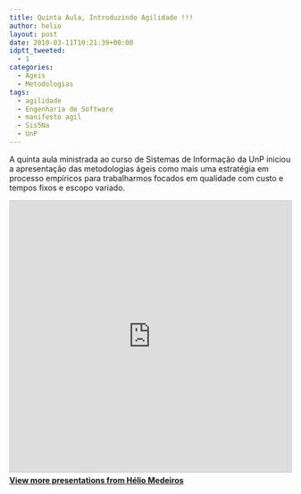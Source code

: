 ```yaml
---
title: Quinta Aula, Introduzindo Agilidade !!!
author: helio
layout: post
date: 2010-03-11T10:21:39+00:00
idptt_tweeted:
  - 1
categories:
  - Ageis
  - Metodologias
tags:
  - agilidade
  - Engenharia de Software
  - manifesto agil
  - Sis5Na
  - UnP
---
```

A quinta aula ministrada ao curso de Sistemas de Informação da UnP iniciou a apresentação das metodologias ágeis como mais uma estratégia em processo empíricos para trabalharmos focados em qualidade com custo e tempos fixos e escopo variado.

<div style="margin-bottom: 20px;">
<iframe src="https://www.slideshare.net/slideshow/embed_code/key/ePHVpNd1rPPUEh" width="597" height="486" frameborder="0" marginwidth="0" marginheight="0" scrolling="no" style="border:1px solid #CCC; border-width:1px; margin-bottom:5px; max-width: 100%;" allowfullscreen></iframe>
</iframe>
<div style="margin-bottom:5px">
    <strong><a href="//www.slideshare.net/heliomedeiros" target="_blank">View more presentations from Hélio Medeiros</a></strong>
</div>
</div>